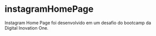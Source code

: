 # instagramHomePage
Instagram Home Page foi desenvolvido em um desafio do bootcamp da  Digital Inovation One.
